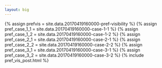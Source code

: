 ```yaml
---
layout: big
---
```

{% assign prefvis = site.data.20170419160000-pref-visibility %}
{% assign pref_case_1_1 = site.data.20170419160000-case-1-1 %}
{% assign pref_case_1_2 = site.data.20170419160000-case-1-2 %}
{% assign pref_case_2_1 = site.data.20170419160000-case-2-1 %}
{% assign pref_case_2_2 = site.data.20170419160000-case-2-2 %}
{% assign pref_case_3_1 = site.data.20170419160000-case-3-1 %}
{% assign pref_case_3_2 = site.data.20170419160000-case-3-2 %}
{% include pref_vis_post.html %}
